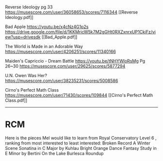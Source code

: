 Reverse Ideology pg 33
https://musescore.com/user/36058653/scores/7116344
[[Reverse Ideology.pdf]]

Bad Apple
https://youtu.be/x4cNz4G1p2s
https://drive.google.com/file/d/1KKMricW5k7M2gGHt0RXZxnrxUP1CkiFz/view?usp=drivesdk
[[Bad_Apple.pdf]]

The World is Made in an Adorable Way
https://musescore.com/user/4206251/scores/11340166

Maiden's Capriccio - Dream Battle
https://youtu.be/tNHYWIoRsMg
Pg 26~30 https://musescore.com/user/29625/scores/5877294

U.N. Owen Was Her?
https://musescore.com/user/38235231/scores/5008586

Cirno's Perfect Math Class
https://musescore.com/user/71430/scores/109844
[[Cirno's Perfect Math Class.pdf]]

---
# RCM
Here is the pieces Mel would like to learn from Royal Conservatory Level 6 , ranking from most interested to least interested:
Broken Record
A Winter Scene
Sonatina in C Major by Kuhlau
Bright Orange
Dance
Fantasy
Study in E Minor by Bertini
On the Lake
Burlesca
Roundup